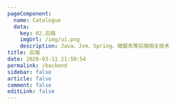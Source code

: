```yaml
---
pageComponent: 
  name: Catalogue
  data: 
    key: 02.后端
    imgUrl: /img/ui.png
    description: Java、Jvm、Spring、微服务等后端相关技术
title: 后端
date: 2020-03-11 21:50:54
permalink: /backend
sidebar: false
article: false
comment: false
editLink: false
---
```

